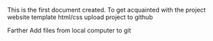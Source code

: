 This is the first document created. To get acquainted with the project
website template html/css upload project to github

Farther
Add files from local computer to git